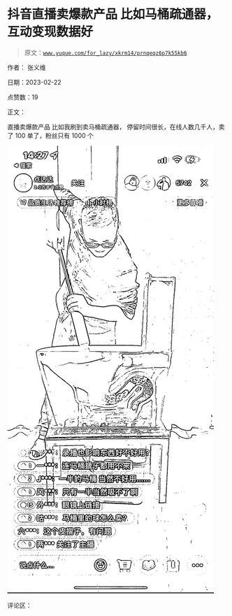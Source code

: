 # 抖音直播卖爆款产品 比如马桶疏通器，互动变现数据好

> 原文：[`www.yuque.com/for_lazy/xkrm14/prnqeqz6p7k55kb6`](https://www.yuque.com/for_lazy/xkrm14/prnqeqz6p7k55kb6)

作者： 张义维

日期：2023-02-22

点赞数：19

正文：

直播卖爆款产品 比如我刷到卖马桶疏通器， 停留时间很长，在线人数几千人，卖了 100 单了，粉丝只有 1000 个

![](img/4b3236e311274f4753fa0b1f80f85c21.png)

评论区：



